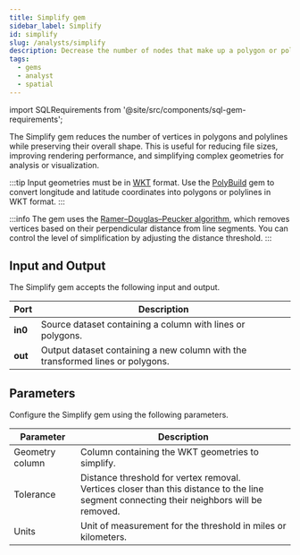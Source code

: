 ```yaml
---
title: Simplify gem
sidebar_label: Simplify
id: simplify
slug: /analysts/simplify
description: Decrease the number of nodes that make up a polygon or polyline
tags:
  - gems
  - analyst
  - spatial
---
```


import SQLRequirements from '@site/src/components/sql-gem-requirements';

<SQLRequirements
  execution_engine="SQL Warehouse"
  sql_package_name="ProphecyDatabricksSqlSpatial"
  sql_package_version="0.0.4+"
/>

The Simplify gem reduces the number of vertices in polygons and polylines while preserving their overall shape. This is useful for reducing file sizes, improving rendering performance, and simplifying complex geometries for analysis or visualization.

:::tip
Input geometries must be in [WKT](https://en.wikipedia.org/wiki/Well-known_text_representation_of_geometry) format. Use the [PolyBuild](/analysts/polybuild) gem to convert longitude and latitude coordinates into polygons or polylines in WKT format.
:::

:::info
The gem uses the [Ramer–Douglas–Peucker algorithm](https://en.wikipedia.org/wiki/Ramer%E2%80%93Douglas%E2%80%93Peucker_algorithm), which removes vertices based on their perpendicular distance from line segments. You can control the level of simplification by adjusting the distance threshold.
:::

## Input and Output

The Simplify gem accepts the following input and output.

| Port    | Description                                                                    |
| ------- | ------------------------------------------------------------------------------ |
| **in0** | Source dataset containing a column with lines or polygons.                     |
| **out** | Output dataset containing a new column with the transformed lines or polygons. |

## Parameters

Configure the Simplify gem using the following parameters.

| Parameter       | Description                                                                                                                                    |
| --------------- | ---------------------------------------------------------------------------------------------------------------------------------------------- |
| Geometry column | Column containing the WKT geometries to simplify.                                                                                              |
| Tolerance       | Distance threshold for vertex removal. <br/>Vertices closer than this distance to the line segment connecting their neighbors will be removed. |
| Units           | Unit of measurement for the threshold in miles or kilometers.                                                                                  |
